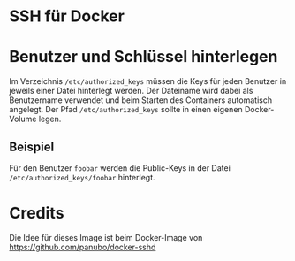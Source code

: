 # SSH für Docker

# Benutzer und Schlüssel hinterlegen

Im Verzeichnis ``/etc/authorized_keys`` müssen die Keys für jeden Benutzer in jeweils einer Datei hinterlegt werden.
Der Dateiname wird dabei als Benutzername verwendet und beim Starten des Containers automatisch angelegt. Der Pfad
``/etc/authorized_keys`` sollte in einen eigenen Docker-Volume legen.

## Beispiel

Für den Benutzer ``foobar`` werden die Public-Keys in der Datei ``/etc/authorized_keys/foobar`` hinterlegt.

# Credits

Die Idee für dieses Image ist beim Docker-Image von https://github.com/panubo/docker-sshd 
